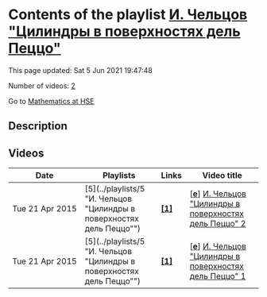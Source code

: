 # Contents of the playlist [И. Чельцов "Цилиндры в поверхностях дель Пеццо"](https://www.youtube.com/playlist?list=PLq3E5oubNNoBS0FxwsrNij3P0OEozeakX)

This page updated: Sat 5 Jun 2021 19:47:48

Number of videos: [2](#videos)

Go to [Mathematics at HSE](../README.md)

## Description



## Videos

|Date|Playlists|Links|Video title|
|---|---|---|---|
| Tue&nbsp;21&nbsp;Apr&nbsp;2015 | [5](../playlists/5 "И. Чельцов "Цилиндры в поверхностях дель Пеццо"") | [**[1]**](http://www.youtube.com/editor) | [[**e**](https://studio.youtube.com/video/f0LI4JQV-Js/edit "Edit")] [И. Чельцов "Цилиндры в поверхностях дель Пеццо" 2](https://www.youtube.com/watch?v=f0LI4JQV-Js&list=PLq3E5oubNNoBS0FxwsrNij3P0OEozeakX "Это видео создано с помощью видеоредактора YouTube (http://www.youtube.com/editor)") |
| Tue&nbsp;21&nbsp;Apr&nbsp;2015 | [5](../playlists/5 "И. Чельцов "Цилиндры в поверхностях дель Пеццо"") | [**[1]**](http://www.youtube.com/editor) | [[**e**](https://studio.youtube.com/video/q1a3aQ_CNis/edit "Edit")] [И. Чельцов "Цилиндры в поверхностях дель Пеццо" 1](https://www.youtube.com/watch?v=q1a3aQ_CNis&list=PLq3E5oubNNoBS0FxwsrNij3P0OEozeakX "Это видео создано с помощью видеоредактора YouTube (http://www.youtube.com/editor)") |
